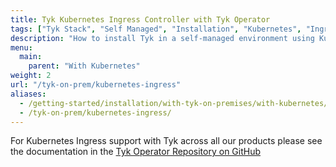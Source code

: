 ```yaml
---
title: Tyk Kubernetes Ingress Controller with Tyk Operator
tags: ["Tyk Stack", "Self Managed", "Installation", "Kubernetes", "Ingress", "Service Mesh", "Tyk Operator"]
description: "How to install Tyk in a self-managed environment using Kubernetes Ingress Controller with the Tyk Operator" 
menu:
  main:
    parent: "With Kubernetes"
weight: 2
url: "/tyk-on-prem/kubernetes-ingress"
aliases:
  - /getting-started/installation/with-tyk-on-premises/with-kubernetes/tyk-kubernetes-ingress-controller/
  - /tyk-on-prem/kubernetes-ingress/
---
```



For Kubernetes Ingress support with Tyk across all our products please see the documentation in the [Tyk Operator Repository on GitHub](https://github.com/TykTechnologies/tyk-operator)
